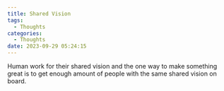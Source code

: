 ```yaml
---
title: Shared Vision
tags:
  - Thoughts
categories:
  - Thoughts
date: 2023-09-29 05:24:15
---
```


Human work for their shared vision and the one way to make something great is to get enough amount of people with the same shared vision on board.